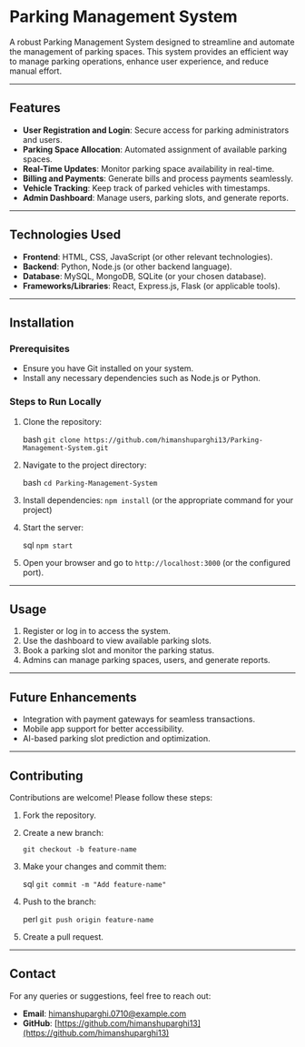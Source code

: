 
# **Parking Management System**

A robust Parking Management System designed to streamline and automate the management of parking spaces. This system provides an efficient way to manage parking operations, enhance user experience, and reduce manual effort.

----------

## **Features**

-   **User Registration and Login**: Secure access for parking administrators and users.
-   **Parking Space Allocation**: Automated assignment of available parking spaces.
-   **Real-Time Updates**: Monitor parking space availability in real-time.
-   **Billing and Payments**: Generate bills and process payments seamlessly.
-   **Vehicle Tracking**: Keep track of parked vehicles with timestamps.
-   **Admin Dashboard**: Manage users, parking slots, and generate reports.

----------

## **Technologies Used**

-   **Frontend**: HTML, CSS, JavaScript (or other relevant technologies).
-   **Backend**: Python, Node.js (or other backend language).
-   **Database**: MySQL, MongoDB, SQLite (or your chosen database).
-   **Frameworks/Libraries**: React, Express.js, Flask (or applicable tools).

----------

## **Installation**

### Prerequisites

-   Ensure you have Git installed on your system.
-   Install any necessary dependencies such as Node.js or Python.

### Steps to Run Locally

1.  Clone the repository:
    
    bash
    `git clone https://github.com/himanshuparghi13/Parking-Management-System.git` 
    
2.  Navigate to the project directory:
    
    bash
    `cd Parking-Management-System` 
    
3.  Install dependencies:
     `npm install` 
    (or the appropriate command for your project)
    
4.  Start the server:
    
    sql
     `npm start` 
    
5.  Open your browser and go to `http://localhost:3000` (or the configured port).

----------

## **Usage**

1.  Register or log in to access the system.
2.  Use the dashboard to view available parking slots.
3.  Book a parking slot and monitor the parking status.
4.  Admins can manage parking spaces, users, and generate reports.

----------

## **Future Enhancements**

-   Integration with payment gateways for seamless transactions.
-   Mobile app support for better accessibility.
-   AI-based parking slot prediction and optimization.

----------

## **Contributing**

Contributions are welcome! Please follow these steps:

1.  Fork the repository.
2.  Create a new branch:
    
    `git checkout -b feature-name` 
    
3.  Make your changes and commit them:
    
    sql
    `git commit -m "Add feature-name"` 
    
4.  Push to the branch:
    
    perl
    `git push origin feature-name` 
    
5.  Create a pull request.

----------

## **Contact**

For any queries or suggestions, feel free to reach out:

-   **Email**: himanshuparghi.0710@example.com
-   **GitHub**: [https://github.com/himanshuparghi13](https://github.com/himanshuparghi13)
